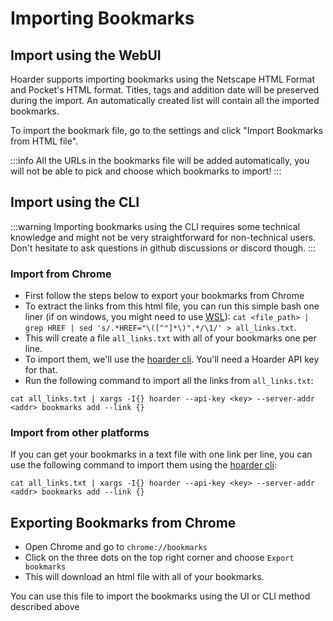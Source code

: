 # Importing Bookmarks

## Import using the WebUI

Hoarder supports importing bookmarks using the Netscape HTML Format and Pocket's HTML format. Titles, tags and addition date will be preserved during the import. An automatically created list will contain all the imported bookmarks.

To import the bookmark file, go to the settings and click "Import Bookmarks from HTML file".

:::info
All the URLs in the bookmarks file will be added automatically, you will not be able to pick and choose which bookmarks to import!
:::

## Import using the CLI

:::warning
Importing bookmarks using the CLI requires some technical knowledge and might not be very straightforward for non-technical users. Don't hesitate to ask questions in github discussions or discord though.
:::

### Import from Chrome

- First follow the steps below to export your bookmarks from Chrome
- To extract the links from this html file, you can run this simple bash one liner (if on windows, you might need to use [WSL](https://learn.microsoft.com/en-us/windows/wsl/install)): `cat <file_path> | grep HREF | sed 's/.*HREF="\([^"]*\)".*/\1/' > all_links.txt`.
- This will create a file `all_links.txt` with all of your bookmarks one per line.
- To import them, we'll use the [hoarder cli](https://docs.hoarder.app/command-line). You'll need a Hoarder API key for that.
- Run the following command to import all the links from `all_links.txt`:

```
cat all_links.txt | xargs -I{} hoarder --api-key <key> --server-addr <addr> bookmarks add --link {}
```

### Import from other platforms

If you can get your bookmarks in a text file with one link per line, you can use the following command to import them using the [hoarder cli](https://docs.hoarder.app/command-line):

```
cat all_links.txt | xargs -I{} hoarder --api-key <key> --server-addr <addr> bookmarks add --link {}
```

## Exporting Bookmarks from Chrome

- Open Chrome and go to `chrome://bookmarks`
- Click on the three dots on the top right corner and choose `Export bookmarks`
- This will download an html file with all of your bookmarks.

You can use this file to import the bookmarks using the UI or CLI method described above

